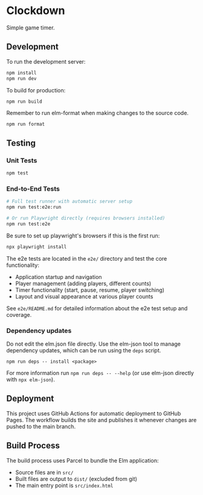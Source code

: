 Clockdown
=========

Simple game timer.

## Development

To run the development server:
```bash
npm install
npm run dev
```

To build for production:
```bash
npm run build
```

Remember to run elm-format when making changes to the source code.

    npm run format

## Testing

### Unit Tests
```bash
npm test
```

### End-to-End Tests

```bash
# Full test runner with automatic server setup
npm run test:e2e:run

# Or run Playwright directly (requires browsers installed)
npm run test:e2e
```

Be sure to set up playwright's browsers if this is the first run:

```bash
npx playwright install
```

The e2e tests are located in the `e2e/` directory and test the core functionality:
- Application startup and navigation
- Player management (adding players, different counts)
- Timer functionality (start, pause, resume, player switching)
- Layout and visual appearance at various player counts

See `e2e/README.md` for detailed information about the e2e test setup and coverage.

### Dependency updates

Do not edit the elm.json file directly. Use the elm-json tool to manage dependency updates, which can be run using the `deps` script.

    npm run deps -- install <package>

For more information run `npm run deps -- --help` (or use elm-json directly with `npx elm-json`).

## Deployment

This project uses GitHub Actions for automatic deployment to GitHub Pages. The workflow builds the site and publishes it whenever changes are pushed to the main branch.

## Build Process

The build process uses Parcel to bundle the Elm application:
- Source files are in `src/`
- Built files are output to `dist/` (excluded from git)
- The main entry point is `src/index.html`
